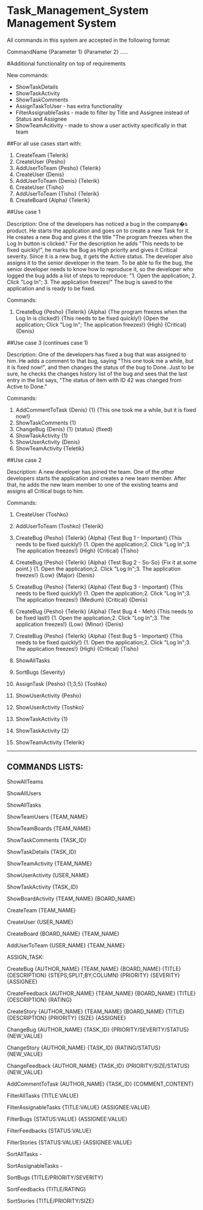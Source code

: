 # Task_Management_System Management System


All commands in this system are accepted in the following format:

CommandName {Parameter 1} {Parameter 2} .....


#Additional functionality on top of requirements

New commands:
- ShowTaskDetails
- ShowTaskActivity
- ShowTaskComments
- AssignTaskToUser - has extra functionality
- FilterAssignableTasks - made to filter by Title and Assignee instead of Status and Assignee
- ShowTeamAcitivity - made to show a user activity specifically in that team


##For all use cases start with:

1. CreateTeam {Telerik}
2. CreateUser {Pesho}
3. AddUserToTeam {Pesho} {Telerik}
4. CreateUser {Denis}
5. AddUserToTeam {Denis} {Telerik}
6. CreateUser {Tisho}
7. AddUserToTeam {Tisho} {Telerik}
8. CreateBoard {Alpha} {Telerik}


##Use case 1

Description: One of the developers has noticed a bug in the company�s product. He starts the application and goes on to create a new Task for it. He creates a new Bug and gives it the title "The program freezes when the Log In button is clicked." For the description he adds "This needs to be fixed quickly!", he marks the Bug as High priority and gives it Critical severity. Since it is a new bug, it gets the Active status. The developer also assigns it to the senior developer in the team. To be able to fix the bug, the senior developer needs to know how to reproduce it, so the developer who logged the bug adds a list of steps to reproduce: "1. Open the application; 2. Click "Log In"; 3. The application freezes!" The bug is saved to the application and is ready to be fixed.

Commands:

1. CreateBug {Pesho} {Telerik} {Alpha} {The program freezes when the Log In is clicked!} {This needs to be fixed quickly!} {Open the application; Click "Log In"; The application freezes!} {High} {Critical} {Denis}


##Use case 3 (continues case 1)

Description: One of the developers has fixed a bug that was assigned to him. He adds a comment to that bug, saying "This one took me a while, but it is fixed now!", and then changes the status of the bug to Done. Just to be sure, he checks the changes history list of the bug and sees that the last entry in the list says, "The status of item with ID 42 was changed from Active to Done."

Commands:

1. AddCommentToTask {Denis} {1} {This one took me a while, but it is fixed now!}
2. ShowTaskComments {1}
3. ChangeBug {Denis} {1} {status} {fixed}
4. ShowTaskActivity {1}
5. ShowUserActivity {Denis}
6. ShowTeamActivity {Teletik}



##Use case 2

Description: A new developer has joined the team. One of the other developers starts the application and creates a new team member. After that, he adds the new team member to one of the existing teams and assigns all Critical bugs to him.


Commands:

1. CreateUser {Toshko}
2. AddUserToTeam {Toshko} {Telerik}

3. CreateBug {Pesho} {Telerik} {Alpha} {Test Bug 1 - Important} {This needs to be fixed quickly!} {1. Open the application;2. Click "Log In";3. The application freezes!} {High} {Critical} {Tisho}

3. CreateBug {Pesho} {Telerik} {Alpha} {Test Bug 2 - So-So} {Fix it at some point.} {1. Open the application;2. Click "Log In";3. The application freezes!} {Low} {Major} {Denis}

4. CreateBug {Pesho} {Telerik} {Alpha} {Test Bug 3 - Important} {This needs to be fixed quickly!} {1. Open the application;2. Click "Log In";3. The application freezes!} {Medium} {Critical} {Denis}

5. CreateBug {Pesho} {Telerik} {Alpha} {Test Bug 4 - Meh} {This needs to be fixed last!} {1. Open the application;2. Click "Log In";3. The application freezes!} {Low} {Minor} {Denis}

6. CreateBug {Pesho} {Telerik} {Alpha} {Test Bug 5 - Important} {This needs to be fixed quickly!} {1. Open the application;2. Click "Log In";3. The application freezes!} {High} {Critical} {Tisho}

6. ShowAllTasks

7. SortBugs {Severity}

8. AssignTask {Pesho} {1;3;5} {Toshko}

9. ShowUserActivity {Pesho}

10. ShowUserActivity {Toshko}

11. ShowTaskActivity {1}

12. ShowTaskActivity {2}

13. ShowTeamActivity {Telerik}



----------------------------------------------------------------------------------------------------
COMMANDS LISTS:
----------------------------------------------------------------------------------------------------

ShowAllTeams

ShowAllUsers

ShowAllTasks

ShowTeamUsers		{TEAM_NAME}

ShowTeamBoards		{TEAM_NAME}

ShowTaskComments	{TASK_ID}

ShowTaskDetails		{TASK_ID}

ShowTeamActivity	{TEAM_NAME}

ShowUserActivity	{USER_NAME}

ShowTaskActivity	{TASK_ID}

ShowBoardActivity	{TEAM_NAME}		{BOARD_NAME}

CreateTeam			{TEAM_NAME}

CreateUser			{USER_NAME}

CreateBoard			{BOARD_NAME}	{TEAM_NAME}

AddUserToTeam		{USER_NAME}		{TEAM_NAME}

ASSIGN_TASK:

CreateBug			{AUTHOR_NAME}	{TEAM_NAME}	{BOARD_NAME}	{TITLE}	{DESCRIPTION}	{STEPS;SPLIT;BY;COLUMN}	{PRIORITY} {SEVERITY} {ASSIGNEE}

CreateFeedback		{AUTHOR_NAME}	{TEAM_NAME}	{BOARD_NAME}	{TITLE}	{DESCRIPTION}	{RATING}

CreateStory			{AUTHOR_NAME}	{TEAM_NAME}	{BOARD_NAME}	{TITLE}	{DESCRIPTION}	{PRIORITY}					{SIZE} 		{ASSIGNEE}

ChangeBug			{AUTHOR_NAME}	{TASK_ID}	{PRIORITY/SEVERITY/STATUS}				{NEW_VALUE}

ChangeStory         {AUTHOR_NAME}	{TASK_ID}	{RATING/STATUS}							{NEW_VALUE}

ChangeFeedback      {AUTHOR_NAME}	{TASK_ID}	{PRIORITY/SIZE/STATUS}					{NEW_VALUE}

AddCommentToTask	{AUTHOR_NAME}	{TASK_ID}	{COMMENT_CONTENT}

FilterAllTasks						{TITLE:VALUE}

FilterAssignableTasks				{TITLE:VALUE}				{ASSIGNEE:VALUE}

FilterBugs							{STATUS:VALUE}				{ASSIGNEE:VALUE}

FilterFeedbacks						{STATUS:VALUE}

FilterStories						{STATUS:VALUE}				{ASSIGNEE:VALUE}

SortAllTasks						-

SortAssignableTasks					-

SortBugs							{TITLE/PRIORITY/SEVERITY}

SortFeedbacks						{TITLE/RATING}

SortStories							{TITLE/PRIORITY/SIZE}

